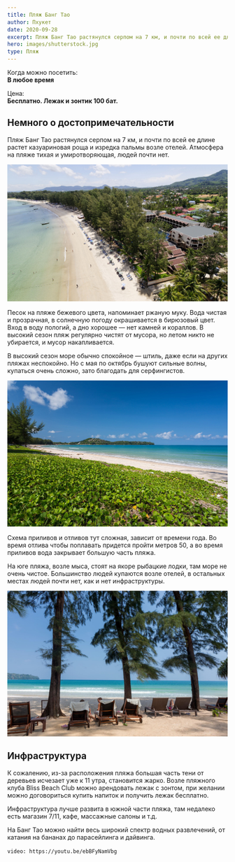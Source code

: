 ```yaml
---
title: Пляж Банг Тао
author: Пхукет
date: 2020-09-28
excerpt: Пляж Банг Тао растянулся серпом на 7 км, и почти по всей ее длине растет казуариновая роща и изредка пальмы возле отелей. Атмосфера на пляже тихая и умиротворяющая, людей почти нет.
hero: images/shutterstock.jpg
type: Пляж
---
```

Когда можно посетить:  
**В любое время**

Цена:  
**Бесплатно. Лежак и зонтик 100 бат.**


## Немного о достопримечательности
Пляж Банг Тао растянулся серпом на 7 км, и почти по всей ее длине растет казуариновая роща и изредка пальмы возле отелей. Атмосфера на пляже тихая и умиротворяющая, людей почти нет.

![Пляж Банг Тао Bang Tao Beach](images/bang-tao-beach.jpg)

Песок на пляже бежевого цвета, напоминает ржаную муку. Вода чистая и прозрачная, в солнечную погоду окрашивается в бирюзовый цвет. Вход в воду пологий, а дно хорошее — нет камней и кораллов. В высокий сезон пляж регулярно чистят от мусора, но летом никто не убирается, и мусор накапливается.

В высокий сезон море обычно спокойное — штиль, даже если на других пляжах неспокойно. Но с мая по октябрь бушуют сильные волны, купаться очень сложно, зато благодать для серфингистов. 

![Пляж Банг Тао Bang Tao Beach](images/vokrugsveta.ua.jpg "Источник vokrugsveta.ua")

Схема приливов и отливов тут сложная, зависит от времени года. Во время отлива чтобы поплавать придется пройти метров 50, а во время приливов вода закрывает большую часть пляжа.

На юге пляжа, возле мыса, стоят на якоре рыбацкие лодки, там море не очень чистое. 
Большинство людей купаются возле отелей, в остальных местах людей почти нет, как и нет инфраструктуры.


![Пляж Банг Тао Bang Tao Beach](images/tui.ru.jpg "Источник tui.ru")
 
## Инфраструктура 
К сожалению, из-за расположения пляжа большая часть тени от деревьев исчезает уже к 11 утра, становится жарко. Возле пляжного клуба Bliss Beach Club можно арендовать лежак с зонтом, при желании можно договориться купить напиток и получить лежак бесплатно.

Инфраструктура лучше развита в южной части пляжа, там недалеко есть магазин 7/11, кафе, массажные салоны и т.д. 

На Банг Тао можно найти весь широкий спектр водных развлечений, от катания на бананах до парасейлинга и дайвинга.

`video: https://youtu.be/ebBFyNamVbg`